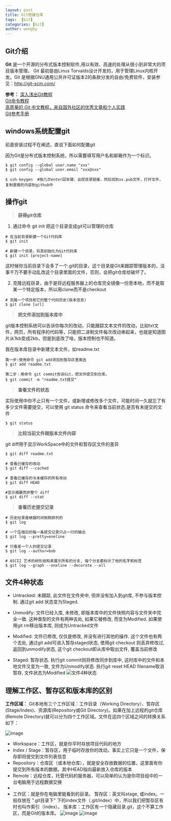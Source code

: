 ```yaml
---
layout: post
title: Git搭建仓库
tags:  [Git]
categories: [Git]
author: wonghy
---
```



## Git介绍
**Git** 是一个开源的分布式版本控制软件,用以有效、高速的处理从很小到非常大的项目版本管理。 Git 最初是由Linus Torvalds设计开发的，用于管理Linux内核开发。Git 是根据GNU通用公共许可证版本2的条款分发的自由/免费软件，安装参见：http://git-scm.com/

**参考：**
[深入浅出Git教程](https://www.cnblogs.com/syp172654682/p/7689328.html)<br/>
[Git命令教程](https://www.yiibai.com/git/git_reset.html)<br/>
[高质量的 Git 中文教程，来自国外社区的优秀文章和个人实践](https://github.com/geeeeeeeeek/git-recipes/wiki)<br/>
[Git参考手册](http://gitref.justjavac.com/)


## windows系统配置git
前面安装过程不在阐述，直说下面如何配置git

因为Git是分布式版本控制系统，所以需要填写用户名和邮箱作为一个标识。

```
$ git config --global user.name "xxx"
$ git config --global user.email "xxx@xxx"
```

```
$ ssh-keygen  #按几次enter回车键，出现目录链接，然后找到xx.pub文件，打开文件，复制里面的内容到github中
```


## 操作git

> **获得git仓库**

1. 通过命令 git init 把这个目录变成git可以管理的仓库
```
# 在当前目录新建一个Git代码库
$ git init

# 新建一个目录，将其初始化为Git代码库
$ git init [project-name]
```
这时候你当前目录下会多了一个.git的目录，这个目录是Git来跟踪管理版本的，没事千万不要手动乱改这个目录里面的文件，否则，会把git仓库给破坏了。

2. 克隆远程目录，由于是将远程服务器上的仓库完全镜像一份至本地，而不是取某一个特定版本，所以用clone而不是checkout
```
# 克隆一个项目和它的整个代码历史(版本信息)
$ git clone [url]
```


> **把文件添加到版本库中**

git版本控制系统可以告诉你每次的改动，只能跟踪文本文件的改动，比如txt文件，网页，所有程序的代码等，只能把二进制文件每次改动串起来，也就是知道图片从1kb变成2kb，但是到底改了啥，版本控制也不知道。


我在版本库目录中新建文本文件，如readme.txt
```
第一步:使用命令 git add添加到暂存区里面去
$ git add readme.txt

第二步：用命令 git commit告诉Git，把文件提交到仓库。
$ git commit -m "readme.txt提交"
```

> **查看文件的状态**

实际使用中你不止只有一个文件，或新增或修改多个文件，可能时间一久就忘了有多少文件需要提交，可以使用 git status 命令来查看当前状态,是否有未提交的文件

```
$ git status

```

> **比较当前文件跟版本文件内容**

git diff用于显示WorkSpace中的文件和暂存区文件的差异


```
$ git diff readme.txt

# 查看已缓存的改动
$ git diff --cached

# 查看已缓存的与未缓存的所有改动
$ git diff HEAD

#显示摘要而非整个 diff
$ git diff --stat 

```

> **查看历史提交记录**

```
# 历史纪录是根据时间倒叙排列的
$ git log

# 一个压缩后的每一条提交记录只占一行的输出
$ git log --pretty=oneline

# 只看某一个人的提交记录   
$ git log --author=bob

# ASCII 艺术的树形结构来展示所有的分支, 每个分支都标示了他的名字和标签
$ git log --graph --oneline --decorate --all

```








## 文件4种状态

- Untracked: 未跟踪, 此文件在文件夹中, 但并没有加入到git库, 不参与版本控制. 通过git add 状态变为Staged.

- Unmodify: 文件已经入库, 未修改, 即版本库中的文件快照内容与文件夹中完全一致. 这种类型的文件有两种去处, 如果它被修改, 而变为Modified. 如果使用git rm移出版本库, 则成为Untracked文件

- Modified: 文件已修改, 仅仅是修改, 并没有进行其他的操作. 这个文件也有两个去处, 通过git add可进入暂存staged状态, 使用git checkout 则丢弃修改过, 返回到unmodify状态, 这个git checkout即从库中取出文件, 覆盖当前修改

- Staged: 暂存状态. 执行git commit则将修改同步到库中, 这时库中的文件和本地文件又变为一致, 文件为Unmodify状态. 执行git reset HEAD filename取消暂存, 文件状态为Modified
![文件4种状态](https://images2017.cnblogs.com/blog/63651/201709/63651-20170909091456335-1787774607.jpg)



## **理解工作区、暂存区和版本库的区别**

**工作区域**：
Git本地有三个工作区域：工作目录（Working Directory）、暂存区(Stage/Index)、资源库(Repository或Git Directory)。如果在加上远程的git仓库(Remote Directory)就可以分为四个工作区域。文件在这四个区域之间的转换关系如下：

![image](https://note.youdao.com/yws/api/personal/file/BEEA0855273E4CD6AEEBB58822EAF24A?method=download&shareKey=453a30b0974277aea875341bc6cc1b35)
- Workspace：工作区，就是你平时存放项目代码的地方
- Index / Stage：暂存区，用于临时存放你的改动，事实上它只是一个文件，保存即将提交到文件列表信息
- Repository：仓库区（或本地仓库），就是安全存放数据的位置，这里面有你提交到所有版本的数据。其中HEAD指向最新放入仓库的版本
- Remote：远程仓库，托管代码的服务器，可以简单的认为是你项目组中的一台电脑用于远程数据交换
- 
- 工作区：就是你在电脑里能看到的目录。
暂存区：英文叫stage, 或index。一般存放在 ".git目录下" 下的index文件（.git/index）中，所以我们把暂存区有时也叫作索引（index）。
版本库：工作区有一个隐藏目录.git，这个不算工作区，而是Git的版本库。
![image](https://note.youdao.com/yws/api/personal/file/389823FEA5614CB8B6EE9CC40A01FEF9?method=download&shareKey=b10514b7f23959b90d539b59435f06de)
![image](https://note.youdao.com/yws/api/personal/file/BBAAA9B4225E479BA04C89C1E6083C79?method=download&shareKey=46ab5f4eb7cdb8f44199246b3180295b)






